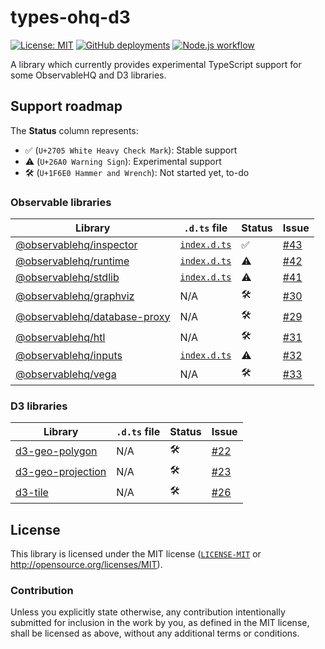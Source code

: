 # types-ohq-d3
[![License: MIT](https://img.shields.io/badge/License-MIT-blue.svg?style=flat-square)](https://opensource.org/licenses/MIT)
[![GitHub deployments](https://img.shields.io/github/deployments/wandering-app/types-ohq-d3/github-pages?label=deploy&style=flat-square)](https://github.com/wandering-app/types-ohq-d3/deployments/activity_log?environment=github-pages)
[![Node.js workflow](https://img.shields.io/github/actions/workflow/status/wandering-app/types-ohq-d3/main.yml?style=flat-square&logo=github&logoColor=white&label=Node.js%20CI)]((https://github.com/wandering-app/types-ohq-d3/actions/workflows/main.yml))

A library which currently provides experimental TypeScript support for some ObservableHQ and D3 libraries.

## Support roadmap
The **Status** column represents:
 - ✅ (`U+2705 White Heavy Check Mark`): Stable support
 - ⚠️ (`U+26A0 Warning Sign`): Experimental support
 - 🛠️ (`U+1F6E0 Hammer and Wrench`): Not started yet, to-do

### Observable libraries

| Library | `.d.ts` file | Status | Issue |
| ------- | ------------ | ------ | ----- |
| [@observablehq/inspector](https://www.npmjs.com/package/@observablehq/inspector)           | [`index.d.ts`](./packages/observablehq_inspector/index.d.ts) | ✅ | [#43](https://github.com/wandering-app/types-ohq-d3/issues/43) |
| [@observablehq/runtime](https://www.npmjs.com/package/@observablehq/runtime)               | [`index.d.ts`](./packages/observablehq_runtime/index.d.ts)   | ⚠️ | [#42](https://github.com/wandering-app/types-ohq-d3/issues/42) |
| [@observablehq/stdlib](https://www.npmjs.com/package/@observablehq/stdlib)                 | [`index.d.ts`](./packages/observablehq_stdlib/index.d.ts)    | ⚠️ | [#41](https://github.com/wandering-app/types-ohq-d3/issues/41) |
| [@observablehq/graphviz](https://www.npmjs.com/package/@observablehq/graphviz)             | N/A | 🛠️ | [#30](https://github.com/wandering-app/types-ohq-d3/issues/30) |
| [@observablehq/database-proxy](https://www.npmjs.com/package/@observablehq/database-proxy) | N/A | 🛠️ | [#29](https://github.com/wandering-app/types-ohq-d3/issues/29) |
| [@observablehq/htl](https://www.npmjs.com/package/@observablehq/htl)                       | N/A | 🛠️ | [#31](https://github.com/wandering-app/types-ohq-d3/issues/31) |
| [@observablehq/inputs](https://www.npmjs.com/package/@observablehq/inputs)                 | [`index.d.ts`](./packages/observablehq_inputs/index.d.ts)    | ⚠️ | [#32](https://github.com/wandering-app/types-ohq-d3/issues/32) |
| [@observablehq/vega](https://www.npmjs.com/package/@observablehq/vega)                     | N/A | 🛠️ | [#33](https://github.com/wandering-app/types-ohq-d3/issues/33) |

### D3 libraries
| Library | `.d.ts` file | Status | Issue |
| ------- | ------------ | ------ | ----- |
| [d3-geo-polygon](https://www.npmjs.com/package/d3-geo-polygon)       | N/A | 🛠️ | [#22](https://github.com/wandering-app/types-ohq-d3/issues/22) |
| [d3-geo-projection](https://www.npmjs.com/package/d3-geo-projection) | N/A | 🛠️ | [#23](https://github.com/wandering-app/types-ohq-d3/issues/23) |
| [d3-tile](https://www.npmjs.com/package/d3-tile)                     | N/A | 🛠️ | [#26](https://github.com/wandering-app/types-ohq-d3/issues/26) |

## License
This library is licensed under the MIT license ([`LICENSE-MIT`](./LICENSE) or http://opensource.org/licenses/MIT).

### Contribution
Unless you explicitly state otherwise, any contribution intentionally submitted for inclusion in the work by you, as defined in the MIT license, shall be licensed as above, without any additional terms or conditions.
